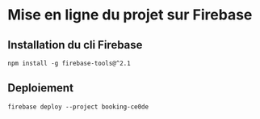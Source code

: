# Mise en ligne du projet sur Firebase

## Installation du cli Firebase

```npm install -g firebase-tools@^2.1```

## Deploiement

```firebase deploy --project booking-ce0de```

